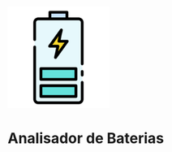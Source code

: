 <img class="center" src="assets/logo.png" width="200"/>

<h1 class="center">Analisador de Baterias</h1>